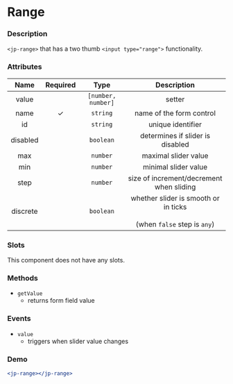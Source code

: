 # Range

### Description

`<jp-range>` that has a two thumb `<input type="range">` functionality.

### Attributes

| **Name** | **Required** | **Type** | **Description** |
| :----: | :----: | :----: | :---: |
| value | | `[number, number]` | setter |
| name | ✓ | `string` |  name of the form control |
| id | | `string`| unique identifier |
| disabled | | `boolean` | determines if slider is disabled |
| max | | `number` | maximal slider value |
| min | | `number` | minimal slider value |
| step | | `number` | size of increment/decrement when sliding |
| discrete | | `boolean` | whether slider is smooth or in ticks <br></br> (when `false` step is `any`) |


### Slots

This component does not have any slots.

### Methods

- `getValue` 
  - returns form field value

### Events

- `value` 
  - triggers when slider value changes

### Demo

```jsx live
<jp-range></jp-range>
```
